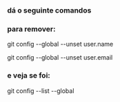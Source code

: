 ### dá o seguinte comandos 

### para remover:

git config --global --unset user.name

git config --global --unset user.email

### e veja se foi:

git config --list --global
